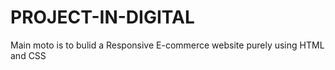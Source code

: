 # PROJECT-IN-DIGITAL


Main moto is to bulid a Responsive E-commerce website purely using HTML and CSS
